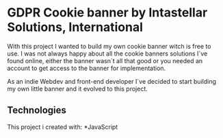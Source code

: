# GDPR Cookie banner by Intastellar Solutions, International
With this project I wanted to build my own cookie banner witch is free to use. I was not always happy about all the cookie banners solutions I´ve found online, either the banner wasn´t all that good or you needed an account to get access to the banner for implementation.

As an indie Webdev and front-end developer I´ve decided to start building my own little banner and it evolved to this project.

## Technologies
This project i created with:
*JavaScript